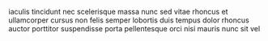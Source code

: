 iaculis tincidunt nec scelerisque massa nunc sed vitae rhoncus et ullamcorper
cursus non felis semper lobortis duis tempus dolor rhoncus auctor porttitor
suspendisse porta pellentesque orci nisi mauris nunc sit vel